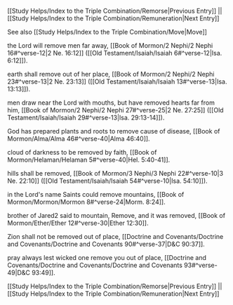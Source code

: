 [[Study Helps/Index to the Triple Combination/Remorse|Previous Entry]]  ||  [[Study Helps/Index to the Triple Combination/Remuneration|Next Entry]]

 See also [[Study Helps/Index to the Triple Combination/Move|Move]]

 the Lord will remove men far away, [[Book of Mormon/2 Nephi/2 Nephi 16#^verse-12|2 Ne. 16:12]] ([[Old Testament/Isaiah/Isaiah 6#^verse-12|Isa. 6:12]]).

 earth shall remove out of her place, [[Book of Mormon/2 Nephi/2 Nephi 23#^verse-13|2 Ne. 23:13]] ([[Old Testament/Isaiah/Isaiah 13#^verse-13|Isa. 13:13]]).

 men draw near the Lord with mouths, but have removed hearts far from him, [[Book of Mormon/2 Nephi/2 Nephi 27#^verse-25|2 Ne. 27:25]] ([[Old Testament/Isaiah/Isaiah 29#^verse-13|Isa. 29:13-14]]).

 God has prepared plants and roots to remove cause of disease, [[Book of Mormon/Alma/Alma 46#^verse-40|Alma 46:40]].

 cloud of darkness to be removed by faith, [[Book of Mormon/Helaman/Helaman 5#^verse-40|Hel. 5:40-41]].

 hills shall be removed, [[Book of Mormon/3 Nephi/3 Nephi 22#^verse-10|3 Ne. 22:10]] ([[Old Testament/Isaiah/Isaiah 54#^verse-10|Isa. 54:10]]).

 in the Lord's name Saints could remove mountains, [[Book of Mormon/Mormon/Mormon 8#^verse-24|Morm. 8:24]].

 brother of Jared2 said to mountain, Remove, and it was removed, [[Book of Mormon/Ether/Ether 12#^verse-30|Ether 12:30]].

 Zion shall not be removed out of place, [[Doctrine and Covenants/Doctrine and Covenants/Doctrine and Covenants 90#^verse-37|D&C 90:37]].

 pray always lest wicked one remove you out of place, [[Doctrine and Covenants/Doctrine and Covenants/Doctrine and Covenants 93#^verse-49|D&C 93:49]].

[[Study Helps/Index to the Triple Combination/Remorse|Previous Entry]]  ||  [[Study Helps/Index to the Triple Combination/Remuneration|Next Entry]]